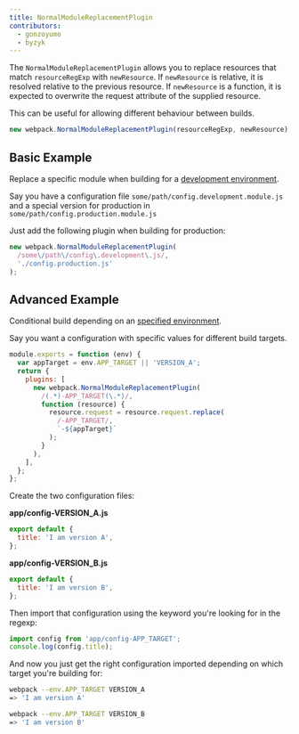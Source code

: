 ```yaml
---
title: NormalModuleReplacementPlugin
contributors:
  - gonzoyumo
  - byzyk
---
```


The `NormalModuleReplacementPlugin` allows you to replace resources that match `resourceRegExp` with `newResource`. If `newResource` is relative, it is resolved relative to the previous resource. If `newResource` is a function, it is expected to overwrite the request attribute of the supplied resource.

This can be useful for allowing different behaviour between builds.

```js
new webpack.NormalModuleReplacementPlugin(resourceRegExp, newResource);
```

## Basic Example

Replace a specific module when building for a [development environment](/guides/production).

Say you have a configuration file `some/path/config.development.module.js` and a special version for production in `some/path/config.production.module.js`

Just add the following plugin when building for production:

```javascript
new webpack.NormalModuleReplacementPlugin(
  /some\/path\/config\.development\.js/,
  './config.production.js'
);
```

## Advanced Example

Conditional build depending on an [specified environment](/configuration/configuration-types).

Say you want a configuration with specific values for different build targets.

```javascript
module.exports = function (env) {
  var appTarget = env.APP_TARGET || 'VERSION_A';
  return {
    plugins: [
      new webpack.NormalModuleReplacementPlugin(
        /(.*)-APP_TARGET(\.*)/,
        function (resource) {
          resource.request = resource.request.replace(
            /-APP_TARGET/,
            `-${appTarget}`
          );
        }
      ),
    ],
  };
};
```

Create the two configuration files:

**app/config-VERSION_A.js**

```javascript
export default {
  title: 'I am version A',
};
```

**app/config-VERSION_B.js**

```javascript
export default {
  title: 'I am version B',
};
```

Then import that configuration using the keyword you're looking for in the regexp:

```javascript
import config from 'app/config-APP_TARGET';
console.log(config.title);
```

And now you just get the right configuration imported depending on which target you're building for:

```bash
webpack --env.APP_TARGET VERSION_A
=> 'I am version A'

webpack --env.APP_TARGET VERSION_B
=> 'I am version B'
```
